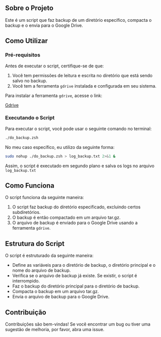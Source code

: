 ## Sobre o Projeto

Este é um script que faz backup de um diretório específico, compacta o backup e o envia para o Google Drive.

## Como Utilizar

### Pré-requisitos

Antes de executar o script, certifique-se de que:

1. Você tem permissões de leitura e escrita no diretório que está sendo salvo no backup.
2. Você tem a ferramenta `gdrive` instalada e configurada em seu sistema.

Para instalar a ferramenta `gdrive`, acesse o link:

[Gdrive](https://github.com/glotlabs/gdrive)

### Executando o Script

Para executar o script, você pode usar o seguinte comando no terminal:

```zsh
./do_backup.zsh
```

No meu caso específico, eu utilizo da seguinte forma:

```zsh
sudo nohup ./do_backup.zsh > log_backup.txt 2>&1 &
```

Assim, o script é executado em segundo plano e salva os logs no arquivo `log_backup.txt`


## Como Funciona

O script funciona da seguinte maneira:

1. O script faz backup do diretório especificado, excluindo certos subdiretórios.
2. O backup é então compactado em um arquivo tar.gz.
3. O arquivo de backup é enviado para o Google Drive usando a ferramenta `gdrive`.

## Estrutura do Script

O script é estruturado da seguinte maneira:

- Define as variáveis para o diretório de backup, o diretório principal e o nome do arquivo de backup.
- Verifica se o arquivo de backup já existe. Se existir, o script é interrompido.
- Faz o backup do diretório principal para o diretório de backup.
- Compacta o backup em um arquivo tar.gz.
- Envia o arquivo de backup para o Google Drive.

## Contribuição

Contribuições são bem-vindas! Se você encontrar um bug ou tiver uma sugestão de melhoria, por favor, abra uma issue.
